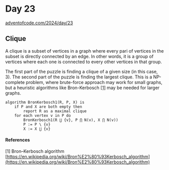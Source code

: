 # Day 23

[adventofcode.com/2024/day/23](https://adventofcode.com/2024/day/23)

## Clique

A clique is a subset of vertices in a graph where every pari of vertices in the subset is directly connected by an edge.
In other words, it is a group of vertices where each one is connected to every other vertices in that group.

The first part of the puzzle is finding a clique of a given size (in this case, 3). The second part of the puzzle is finding the largest clique.
This is a NP-complete problem, where brute-force approach may work for small graphs, but a heuristic algorithms like Bron-Kerbosch [[1]](#1) may be needed for larger graphs.

```
algorithm BronKerbosch1(R, P, X) is
    if P and X are both empty then
        report R as a maximal clique
    for each vertex v in P do
        BronKerbosch1(R ⋃ {v}, P ⋂ N(v), X ⋂ N(v))
        P := P \ {v}
        X := X ⋃ {v}
```

#### References
<a id="1">[1]</a> Bron–Kerbosch algorithm [https://en.wikipedia.org/wiki/Bron%E2%80%93Kerbosch_algorithm](https://en.wikipedia.org/wiki/Bron%E2%80%93Kerbosch_algorithm)